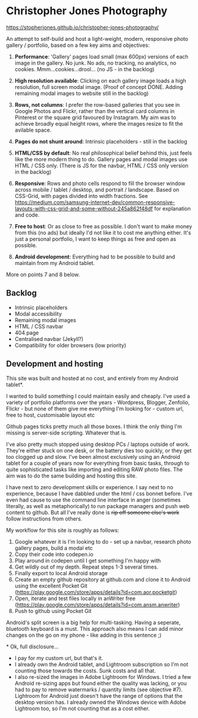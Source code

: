 # Christopher Jones Photography

https://stopherjones.github.io/christopher-jones-photography/


An attempt to self-build and host a light-weight, modern, responsive photo gallery / portfolio, based on a few key aims and objectives:

1. **Performance**: 'Gallery' pages load small (max 600px) versions of each image in the gallery. No junk. No ads, no tracking, no analytics, no cookies. Mmm...cookies...drool... (no JS - in the backlog) 

2. **High resolution available**: Clicking on each gallery image loads a high resolution, full screen modal image. (Proof of concept DONE. Adding remaining modal images to website still in the backlog)

3. **Rows, not columns**: I prefer the row-based galleries that you see in Google Photos and Flickr, rather than the vertical card columns in Pinterest or the square grid favoured by Instagram. My aim was to achieve broadly equal height rows, where the images resize to fit the avilable space.

4. **Pages do not shunt around**: Intrinsic placeholders - still in the backlog

5. **HTML/CSS by default**: No real philosophical belief behind this, just feels like the more modern thing to do. Gallery pages and modal images use HTML / CSS only. (There is JS for the navbar, HTML / CSS only version in the backlog)

6. **Responsive**: Rows and photo cells respond to fill the browser window across mobile / tablet / desktop, and portrait / landscape. Based on CSS-Grid, with pages divided into width fractions. See https://medium.com/samsung-internet-dev/common-responsive-layouts-with-css-grid-and-some-without-245a862f48df for explanation and code.

7. **Free to host**: Or as close to free as possible. I don't want to make money from this (no ads) but ideally I'd not like it to cost me anything either. It's just a personal portfolio, I want to keep things as free and open as possible. 

8. **Android development**: Everything had to be possible to build and maintain from my Android tablet. 

More on points 7 and 8 below.


## Backlog

- Intrinsic placeholders
- Modal accessibility
- Remaining modal images
- HTML / CSS navbar
- 404 page
- Centralised navbar (Jekyll?)
- Compatibility for older browsers (low priority)


## Development and hosting

This site was built and hosted at no cost, and entirely from my Android tablet\*.

I wanted to build something I could maintain easily and cheaply. I've used a variety of portfolio platforms over the years - Wordpress, Blogger, Zenfolio, Flickr - but none of them give me everything I'm looking for - custom url, free to host, customisable layout etc

Github pages ticks pretty much all those boxes. I think the only thing I'm missing is server-side scripting. Whatever that is. 
 
I've also pretty much stopped using desktop PCs / laptops outside of work. They're either stuck on one desk, or the battery dies too quickly, or they get too clogged up and slow. I've been almost exclusively using an Android tablet for a couple of years now for everything from basic tasks, through to quite sophisticated tasks like importing and editing RAW photo files. The aim was to do the same building and hosting this site.

I have next to zero development skills or experience. I say next to no experience, because I have dabbled under the html / css bonnet before. I've even had cause to use the command line interface in anger (sometimes literally, as well as metaphorically) to run package managers and push web content to github. But all I've really done is ~~rip off someone else's work~~ follow instructions from others.
 
My workflow for this site is roughly as follows:
 
1. Google whatever it is I'm looking to do - set up a navbar, research photo gallery pages, build a modal etc
2. Copy their code into codepen.io
3. Play around in codepen until I get something I'm happy with
4. Get wildly out of my depth. Repeat steps 1-3 several times.
5. Finally export to local Android storage
6. Create an empty github repository at github.com and clone it to Android using the excellent Pocket Git (https://play.google.com/store/apps/details?id=com.aor.pocketgit)
7. Open, iterate and test files locally in anWriter free (https://play.google.com/store/apps/details?id=com.ansm.anwriter)
8. Push to github using Pocket Git

Android's split screen is a big help for multi-tasking. Having a seperate, bluetooth keyboard is a must.
This approach also means I can add minor changes on the go on my phone - like adding in this sentence ;) 
 
\* Ok, full disclosure...
* I pay for my custom url, but that's it.
* I already own the Android tablet, and Lightroom subscription so I'm not counting those towards the costs. Sunk costs and all that.
* I also re-sized the images in Adobe Lightroom for Windows. I tried a few Android re-sizing apps but found either the quality was lacking, or you had to pay to remove watermarks / quantity limits (see objective #7). Lightroom for Android just doesn't have the range of options that the desktop version has. I already owned the Windows device with Adobe Lightroom too, so I'm not counting that as a cost either.